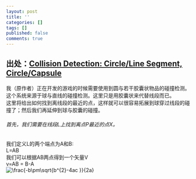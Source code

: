 ```yaml
---
layout: post
title: ''
categories: []
tags: []
published: false
comments: true
---
```

<p><h2>出处：<a id="pw7j" title="Collision Detection: Circle/Line Segment, Circle/Capsule" href="http://blog.generalrelativity.org/actionscript-30/collision-detection-circleline-segment-circlecapsule/">Collision Detection: Circle/Line Segment, Circle/Capsule</a></h2>
我（原作者）正在开发的游戏的时候需要使用到圆与若干胶囊状物品的碰撞检测。这个系统来源于球与直线的碰撞检测。这里只是用胶囊状来代替线段而已。
<div>这里将给出如何找到离线段的最近的点，这样就可以很容易拓展到球穿过线段的碰撞了；然后我们再延伸到球与胶囊的碰撞。</div>
<h6>首先，我们需要在线段L上找到离点P最近的点X。</h6>
我们定义L的两个端点为A和B:
<div>L=AB</div>
我们可以根据AB两点得到一个矢量V
<div>v=AB = B-A</div>
<img src="https://www.google.com/chart?cht=tx&amp;chf=bg,s,FFFFFF00&amp;chco=000000&amp;chl=%5Cfrac%7B-b%5Cpm%5Csqrt%7Bb%5E%7B2%7D-4ac%20%7D%7D%7B2a%7D%20%20%20" alt="\frac{-b\pm\sqrt{b^{2}-4ac }}{2a}   " /></p>
